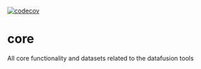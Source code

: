 [![codecov](https://codecov.io/gh/DataFusionTools/core/graph/badge.svg?token=3O426P2IWF)](https://codecov.io/gh/DataFusionTools/core)

# core
All core functionality and datasets related to the datafusion tools
